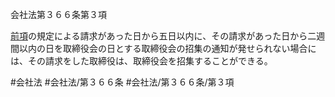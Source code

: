 会社法第３６６条第３項

[前項](会社法＿＿＿＿第３６６条第２項)の規定による請求があった日から五日以内に、その請求があった日から二週間以内の日を取締役会の日とする取締役会の招集の通知が発せられない場合には、その請求をした取締役は、取締役会を招集することができる。

#会社法
#会社法/第３６６条
#会社法/第３６６条/第３項
